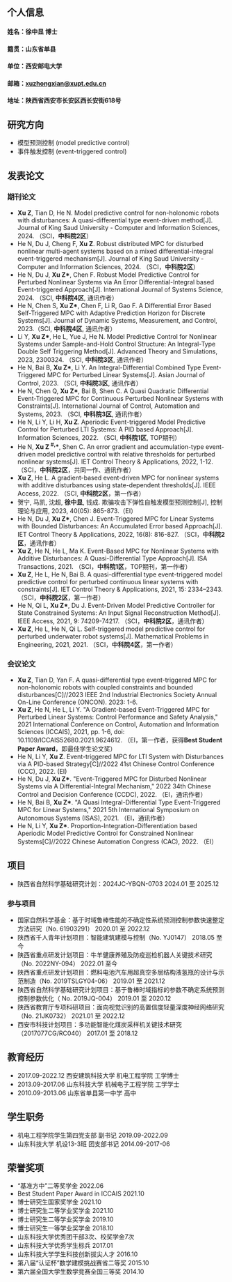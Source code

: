 ## 个人信息
#### 姓名：徐中显 博士
#### 籍贯：山东省单县
#### 单位：西安邮电大学
#### 邮箱：xuzhongxian@xupt.edu.cn
#### 地址：陕西省西安市长安区西长安街618号

## 研究方向
- 模型预测控制 (model predictive control)
- 事件触发控制 (event-triggered control)

## 发表论文

### 期刊论文
- **Xu Z**, Tian D, He N. Model predictive control for non-holonomic robots with disturbances: A quasi-differential type event-driven method[J]. Journal of King Saud University - Computer and Information Sciences, 2024. （SCI，**中科院2区**）
- He N, Du J, Cheng F, **Xu Z**. Robust distributed MPC for disturbed nonlinear multi-agent systems based on a mixed differential-integral event-triggered mechanism[J]. Journal of King Saud University - Computer and Information Sciences, 2024. （SCI，**中科院2区**）
- He N, Du J, **Xu Z\***, Chen F. Robust Model Predictive Control for Perturbed Nonlinear Systems via An Error Differential-Integral based Event-triggered Approach[J]. International Journal of Systems Science, 2024. （SCI, **中科院4区**, 通讯作者）
- He N, Chen S, **Xu Z\***, Chen F, Li R, Gao F. A Differential Error Based Self-Triggered MPC with Adaptive Prediction Horizon for Discrete Systems[J]. Journal of Dynamic Systems, Measurement, and Control, 2023.（SCI, **中科院4区**, 通讯作者）
- Li Y, **Xu Z\***, He L, Yue J, He N. Model Predictive Control for Nonlinear Systems under Sample-and-Hold Control Structure: An Integral-Type Double Self Triggering Method[J]. Advanced Theory and Simulations, 2023, 2300324. （SCI, **中科院3区**, 通讯作者）
- He N, Bai B, **Xu Z\***, Li Y. An Integral-Differential Combined Type Event-Triggered MPC for Perturbed Linear Systems\[J]. Asian Journal of Control, 2023. （SCI, **中科院3区**, 通讯作者）
- He N, Chen Q, **Xu Z\***, Bai B, Shen C. A Quasi Quadratic Differential Event-Triggered MPC for Continuous Perturbed Nonlinear Systems with Constraints\[J]. International Journal of Control, Automation and Systems, 2023. （SCI, **中科院3区**, 通讯作者）
- He N, Li Y, Li H, **Xu Z**. Aperiodic Event-triggered Model Predictive Control for Perturbed LTI Systems: A PID based Approach[J]. Information Sciences, 2022. （SCI, **中科院1区**, TOP期刊）
- He N, **Xu Z <sup>#,</sup>\***, Shen C. An error gradient and accumulation-type event-driven model predictive control with relative thresholds for perturbed nonlinear systems[J]. IET Control Theory & Applications, 2022, 1-12. （SCI，**中科院2区**，共同一作、通讯作者）
- **Xu Z**, He L. A gradient-based event-driven MPC for nonlinear systems with additive disturbances using state-dependent thresholds[J]. IEEE Access, 2022. （SCI, **中科院2区**，第一作者）
- 贺宁, 马凯, 沈超, **徐中显**, 钱成. 欺骗攻击下弹性自触发模型预测控制[J], 控制理论与应用, 2023, 40(05): 865-873.（EI）
- He N, Du J, **Xu Z\***, Chen J. Event-Triggered MPC for Linear Systems with Bounded Disturbances: An Accumulated Error based Approach[J]. IET Control Theory & Applications, 2022, 16(8): 816-827. （SCI，**中科院2区**，通讯作者）
- **Xu Z**, He N, He L, Ma K. Event-Based MPC for Nonlinear Systems with Additive Disturbances: A Quasi-Differential Type Approach[J]. ISA Transactions, 2021. （SCI，**中科院1区**，TOP期刊，第一作者）
- **Xu Z**, He L, He N, Bai B. A quasi-differential type event-triggered model predictive control for perturbed continuous linear systems with constraints[J]. IET Control Theory & Applications, 2021, 15: 2334–2343. （SCI，**中科院2区**，第一作者）
- He N, Qi L, **Xu Z\***, Du J. Event-Driven Model Predictive Controller for State Constrained Systems: An Input Signal Reconstruction Method[J]. IEEE Access, 2021, 9: 74209-74217. （SCI，**中科院2区**，通讯作者）
- **Xu Z**, He L, He N, Qi L. Self-triggered model predictive control for perturbed underwater robot systems[J]. Mathematical Problems in Engineering, 2021, 2021. （SCI，**中科院4区**，第一作者）


### 会议论文
- **Xu Z**, Tian D, Yan F. A quasi-differential type event-triggered MPC for non-holonomic robots with coupled constraints and bounded disturbances[C]//2023 IEEE 2nd Industrial Electronics Society Annual On-Line Conference (ONCON). 2023: 1-6.
- **Xu Z**, He N, He L, Li Y. "A Gradient-based Event-Triggered MPC for Perturbed Linear Systems: Control Performance and Safety Analysis," 2021 International Conference on Control, Automation and Information Sciences (ICCAIS), 2021, pp. 1-6, doi: 10.1109/ICCAIS52680.2021.9624612. （EI，第一作者，获得**Best Student Paper Award**，即最佳学生论文奖）
- He N, Li Y, **Xu Z**. Event-triggered MPC for LTI System with Disturbances via A PID-based Strategy[C]//2022 41st Chinese Control Conference (CCC), 2022. (EI)
- He N, Du J, **Xu Z\***. "Event-Triggered MPC for Disturbed Nonlinear Systems via A Differential-Integral Mechanism," 2022 34th Chinese Control and Decision Conference (CCDC), 2022. （EI，通讯作者）
- He N, Bai B, **Xu Z\***. "A Quasi Integral-Differential Type Event-Triggered MPC for Linear Systems," 2021 5th International Symposium on Autonomous Systems (ISAS), 2021. （EI，通讯作者）
- He N, Li Y, **Xu Z\***. Proportion-Integration-Differentiation based Aperiodic Model Predictive Control for Constrained Nonlinear Systems[C]//2022 Chinese Automation Congress (CAC), 2022. （EI）

## 项目
- 陕西省自然科学基础研究计划：2024JC-YBQN-0703  2024.01 至 2025.12
### 参与项目
- 国家自然科学基金：基于时域鲁棒性能的不确定性系统预测控制参数快速整定方法研究（No. 61903291）  2020.01 至 2022.12
- 陕西省千人青年计划项目：智能建筑建模与控制（No. YJ0147）  2018.05 至今
- 陕西省重点研发计划项目：牛羊健康养殖及防疫巡检机器人关键技术研究（No. 2022NY-094）  2022.01 至今
- 陕西省重点研发计划项目：燃料电池汽车用超真空多层结构液氢瓶的设计与示范制造（No. 2019TSLGY04-06）  2019.01 至 2021.12
- 陕西省自然科学基础研究计划项目：基于鲁棒时域指标的参数不确定系统预测控制参数优化（ No. 2019JQ-004）  2019.01 至 2020.12
- 陕西省教育厅专项科研项目：面向视觉识别的高置信度轻量深度神经网络研究（No. 21JK0732）  2021.01 至 2022.12
- 西安市科技计划项目：多功能智能化煤炭采样机关键技术研究（2017077CG/RC040）  2017.01 至 2018.12

## 教育经历
- 2017.09-2022.12 西安建筑科技大学 机电工程学院 工学博士
- 2013.09-2017.06 山东科技大学 机械电子工程学院 工学学士
- 2010.09-2013.06 山东省单县第一中学 高中

## 学生职务
- 机电工程学院学生第四党支部 副书记  2019.09-2022.09
- 山东科技大学 机设13-3班 团支部书记 2014.09-2017-06

## 荣誉奖项
- “基准方中”二等奖学金   2022.06
- Best Student Paper Award in ICCAIS  2021.10
- 博士研究生国家奖学金  2021.10
- 博士研究生二等学业奖学金  2021.10
- 博士研究生二等学业奖学金  2019.10
- 博士研究生一等学业奖学金  2018.10
- 山东科技大学优秀团干部3次、校奖学金7次
- 山东科技大学优秀学生标兵  2017.01
- 山东科技大学学生科技创新拔尖人才  2016.10
- 第八届“认证杯”数学建模挑战赛省二等奖  2015.10
- 第六届全国大学生数学竞赛全国三等奖  2014.10
